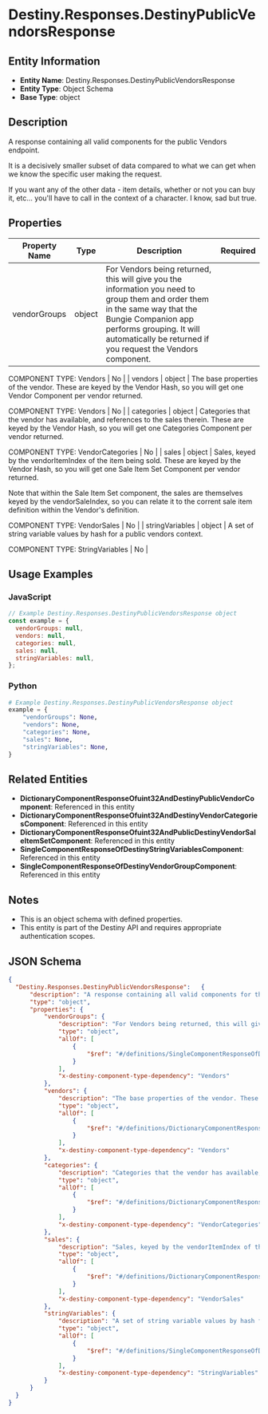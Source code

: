 # Destiny.Responses.DestinyPublicVendorsResponse

## Entity Information
- **Entity Name**: Destiny.Responses.DestinyPublicVendorsResponse
- **Entity Type**: Object Schema
- **Base Type**: object

## Description
A response containing all valid components for the public Vendors endpoint.
 It is a decisively smaller subset of data compared to what we can get when we know the specific user making the request.
 If you want any of the other data - item details, whether or not you can buy it, etc... you'll have to call in the context of a character. I know, sad but true.

## Properties

| Property Name | Type | Description | Required |
|---------------|------|-------------|----------|
| vendorGroups | object | For Vendors being returned, this will give you the information you need to group them and order them in the same way that the Bungie Companion app performs grouping. It will automatically be returned if you request the Vendors component.
COMPONENT TYPE: Vendors | No |
| vendors | object | The base properties of the vendor. These are keyed by the Vendor Hash, so you will get one Vendor Component per vendor returned.
COMPONENT TYPE: Vendors | No |
| categories | object | Categories that the vendor has available, and references to the sales therein. These are keyed by the Vendor Hash, so you will get one Categories Component per vendor returned.
COMPONENT TYPE: VendorCategories | No |
| sales | object | Sales, keyed by the vendorItemIndex of the item being sold. These are keyed by the Vendor Hash, so you will get one Sale Item Set Component per vendor returned.
Note that within the Sale Item Set component, the sales are themselves keyed by the vendorSaleIndex, so you can relate it to the corrent sale item definition within the Vendor's definition.
COMPONENT TYPE: VendorSales | No |
| stringVariables | object | A set of string variable values by hash for a public vendors context.
COMPONENT TYPE: StringVariables | No |

## Usage Examples

### JavaScript
```javascript
// Example Destiny.Responses.DestinyPublicVendorsResponse object
const example = {
  vendorGroups: null,
  vendors: null,
  categories: null,
  sales: null,
  stringVariables: null,
};
```

### Python
```python
# Example Destiny.Responses.DestinyPublicVendorsResponse object
example = {
    "vendorGroups": None,
    "vendors": None,
    "categories": None,
    "sales": None,
    "stringVariables": None,
}
```

## Related Entities
- **DictionaryComponentResponseOfuint32AndDestinyPublicVendorComponent**: Referenced in this entity
- **DictionaryComponentResponseOfuint32AndDestinyVendorCategoriesComponent**: Referenced in this entity
- **DictionaryComponentResponseOfuint32AndPublicDestinyVendorSaleItemSetComponent**: Referenced in this entity
- **SingleComponentResponseOfDestinyStringVariablesComponent**: Referenced in this entity
- **SingleComponentResponseOfDestinyVendorGroupComponent**: Referenced in this entity

## Notes
- This is an object schema with defined properties.
- This entity is part of the Destiny API and requires appropriate authentication scopes.

## JSON Schema
```json
{
  "Destiny.Responses.DestinyPublicVendorsResponse":   {
      "description": "A response containing all valid components for the public Vendors endpoint.\r\n It is a decisively smaller subset of data compared to what we can get when we know the specific user making the request.\r\n If you want any of the other data - item details, whether or not you can buy it, etc... you'll have to call in the context of a character. I know, sad but true.",
      "type": "object",
      "properties": {
          "vendorGroups": {
              "description": "For Vendors being returned, this will give you the information you need to group them and order them in the same way that the Bungie Companion app performs grouping. It will automatically be returned if you request the Vendors component.\r\nCOMPONENT TYPE: Vendors",
              "type": "object",
              "allOf": [
                  {
                      "$ref": "#/definitions/SingleComponentResponseOfDestinyVendorGroupComponent"
                  }
              ],
              "x-destiny-component-type-dependency": "Vendors"
          },
          "vendors": {
              "description": "The base properties of the vendor. These are keyed by the Vendor Hash, so you will get one Vendor Component per vendor returned.\r\nCOMPONENT TYPE: Vendors",
              "type": "object",
              "allOf": [
                  {
                      "$ref": "#/definitions/DictionaryComponentResponseOfuint32AndDestinyPublicVendorComponent"
                  }
              ],
              "x-destiny-component-type-dependency": "Vendors"
          },
          "categories": {
              "description": "Categories that the vendor has available, and references to the sales therein. These are keyed by the Vendor Hash, so you will get one Categories Component per vendor returned.\r\nCOMPONENT TYPE: VendorCategories",
              "type": "object",
              "allOf": [
                  {
                      "$ref": "#/definitions/DictionaryComponentResponseOfuint32AndDestinyVendorCategoriesComponent"
                  }
              ],
              "x-destiny-component-type-dependency": "VendorCategories"
          },
          "sales": {
              "description": "Sales, keyed by the vendorItemIndex of the item being sold. These are keyed by the Vendor Hash, so you will get one Sale Item Set Component per vendor returned.\r\nNote that within the Sale Item Set component, the sales are themselves keyed by the vendorSaleIndex, so you can relate it to the corrent sale item definition within the Vendor's definition.\r\nCOMPONENT TYPE: VendorSales",
              "type": "object",
              "allOf": [
                  {
                      "$ref": "#/definitions/DictionaryComponentResponseOfuint32AndPublicDestinyVendorSaleItemSetComponent"
                  }
              ],
              "x-destiny-component-type-dependency": "VendorSales"
          },
          "stringVariables": {
              "description": "A set of string variable values by hash for a public vendors context.\r\nCOMPONENT TYPE: StringVariables",
              "type": "object",
              "allOf": [
                  {
                      "$ref": "#/definitions/SingleComponentResponseOfDestinyStringVariablesComponent"
                  }
              ],
              "x-destiny-component-type-dependency": "StringVariables"
          }
      }
  }
}
```
